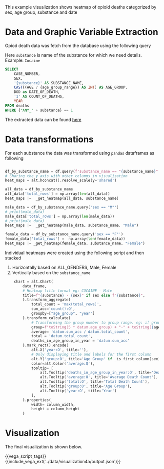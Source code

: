 This example visualization shows heatmap of opioid deaths categorized by sex, age group, substance and date

# Data and Graphic Variable Extraction

Opiod death data was fetch from the database using the following query

Here `substance` is name of the substance for which we need details. Example: `Cocaine`
```sql
SELECT
    CASE_NUMBER,
    SEX,
    '{substance}' AS SUBSTANCE_NAME,
    CAST((AGE / {age_group_range}) AS INT) AS AGE_GROUP,
    DOD as DATE_OF_DEATH,
    '1' AS COUNT_OF_DEATHS,
    YEAR
FROM deaths
WHERE {"ANY_" + substance} == 1
```

The extracted data can be found [here](../data/visualization4a/visualization4a.csv)

# Data transformations

For each substance the data was transformed using `pandas` dataframes as following

```py

df_by_substance_name = df.query(f'substance_name == "{substance_name}"') if substance_name != 'ALL_SUBSTANCES' else df
# Sharing the y axis with other columns in visualization
heat_maps = alt.hconcat().resolve_scale(y='shared')

all_data = df_by_substance_name
all_data['total_rows'] = np.array(len(all_data))
heat_maps |=  _get_heatmap(all_data, substance_name)

male_data = df_by_substance_name.query('sex == "M"')
# print(male_data)
male_data['total_rows'] = np.array(len(male_data))
# print(male_data)
heat_maps |=  _get_heatmap(male_data, substance_name, "Male")

female_data = df_by_substance_name.query('sex == "F"')
female_data['total_rows'] =  np.array(len(female_data))
heat_maps |= _get_heatmap(female_data, substance_name, "Female")
```

Individual heatmaps were created using the following script and then stacked
 1. Horizontally based on ALL_GENDERS, Male, Female
 2. Vertically based on the `substance_name`

```py
    chart = alt.Chart(
        data_frame,
        # Heatmap title format eg: COCAINE - Male
        title=f"{substance} - {sex}" if sex else f"{substance}",
        ).transform_aggregate(
            total_count = 'max(total_rows)',
            sum_acc='count():Q',
            groupby=["age_group", "year"]
        ).transform_calculate(
            # Transforming the group number to group range. eg: if group number is 2 it's group range should be (5-9)
            group=f'toString(5 * datum.age_group) + "-" + toString({age_group_range} * datum.age_group + {age_group_range - 1})',
            average= 'datum.sum_acc / datum.total_count',
            total = 'datum.total_count',
            deaths_in_age_group_in_year = 'datum.sum_acc'
        ).mark_rect().encode(
            alt.X('year:O', title=''),
            # Only displaying title and labels for the first column
            alt.Y('group:O', title='Age Group' if _is_first_column(sex) else '', axis=alt.Axis(labels=_is_first_column(sex))),
            color=alt.Color('average:Q'),
            tooltip= [
                alt.Tooltip('deaths_in_age_group_in_year:O', title='Death Count'),
                alt.Tooltip('average:O', title='Average Death Count'),
                alt.Tooltip('total:O', title='Total Death Count'),
                alt.Tooltip('group:O', title='Age Group'),
                alt.Tooltip('year:O', title='Year')
            ],
        ).properties(
            width= column_width,
            height = column_height
        )
```

# Visualization

The final visualization is shown below.

{{vega_script_tags}}
{{include_vega_ext('../data/visualization4a/output.json')}}

